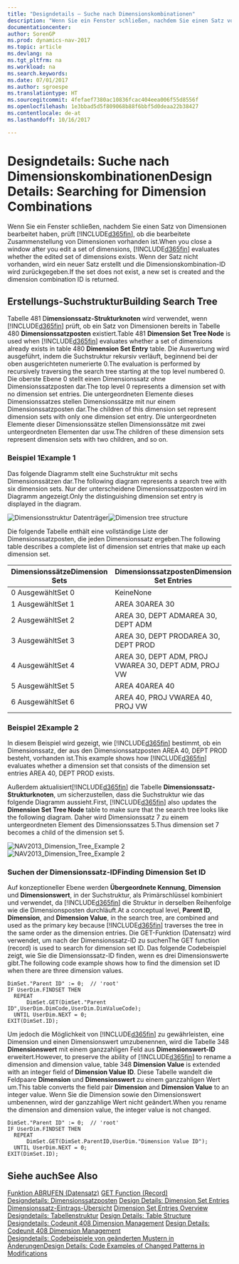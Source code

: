 ```yaml
---
title: "Designdetails – Suche nach Dimensionskombinationen"
description: "Wenn Sie ein Fenster schließen, nachdem Sie einen Satz von Dimensionen bearbeitet haben, prüft [!INCLUDE[d365fin](includes/d365fin_md.md)] , ob die bearbeitete Zusammenstellung von Dimensionen vorhanden ist. Wenn der Satz nicht vorhanden, wird ein neuer Satz erstellt und die Dimensionskombination-ID wird zurückgegeben."
documentationcenter: 
author: SorenGP
ms.prod: dynamics-nav-2017
ms.topic: article
ms.devlang: na
ms.tgt_pltfrm: na
ms.workload: na
ms.search.keywords: 
ms.date: 07/01/2017
ms.author: sgroespe
ms.translationtype: HT
ms.sourcegitcommit: 4fefaef7380ac10836fcac404eea006f55d8556f
ms.openlocfilehash: 1e3bbad5d5f809068b88f6bbf5d0deaa22b38427
ms.contentlocale: de-at
ms.lasthandoff: 10/16/2017

---
```

# <a name="design-details-searching-for-dimension-combinations"></a><span data-ttu-id="71690-104">Designdetails: Suche nach Dimensionskombinationen</span><span class="sxs-lookup"><span data-stu-id="71690-104">Design Details: Searching for Dimension Combinations</span></span>
<span data-ttu-id="71690-105">Wenn Sie ein Fenster schließen, nachdem Sie einen Satz von Dimensionen bearbeitet haben, prüft [!INCLUDE[d365fin](includes/d365fin_md.md)], ob die bearbeitete Zusammenstellung von Dimensionen vorhanden ist.</span><span class="sxs-lookup"><span data-stu-id="71690-105">When you close a window after you edit a set of dimensions, [!INCLUDE[d365fin](includes/d365fin_md.md)] evaluates whether the edited set of dimensions exists.</span></span> <span data-ttu-id="71690-106">Wenn der Satz nicht vorhanden, wird ein neuer Satz erstellt und die Dimensionskombination-ID wird zurückgegeben.</span><span class="sxs-lookup"><span data-stu-id="71690-106">If the set does not exist, a new set is created and the dimension combination ID is returned.</span></span>  

## <a name="building-search-tree"></a><span data-ttu-id="71690-107">Erstellungs-Suchstruktur</span><span class="sxs-lookup"><span data-stu-id="71690-107">Building Search Tree</span></span>  
 <span data-ttu-id="71690-108">Tabelle 481 D**imensionssatz-Strukturknoten** wird verwendet, wenn [!INCLUDE[d365fin](includes/d365fin_md.md)] prüft, ob ein Satz von Dimensionen bereits in Tabelle 480 **Dimensionssatzposten** existiert.</span><span class="sxs-lookup"><span data-stu-id="71690-108">Table 481 **Dimension Set Tree Node** is used when [!INCLUDE[d365fin](includes/d365fin_md.md)] evaluates whether a set of dimensions already exists in table 480 **Dimension Set Entry** table.</span></span> <span data-ttu-id="71690-109">Die Auswertung wird ausgeführt, indem die Suchstruktur rekursiv verläuft, beginnend bei der oben ausgerichteten numerierte 0.</span><span class="sxs-lookup"><span data-stu-id="71690-109">The evaluation is performed by recursively traversing the search tree starting at the top level numbered 0.</span></span> <span data-ttu-id="71690-110">Die oberste Ebene 0 stellt einen Dimensionssatz ohne Dimensionssatzposten dar.</span><span class="sxs-lookup"><span data-stu-id="71690-110">The top level 0 represents a dimension set with no dimension set entries.</span></span> <span data-ttu-id="71690-111">Die untergeordneten Elemente dieses Dimensionssatzes stellen Dimensionssätze mit nur einem Dimensionssatzposten dar.</span><span class="sxs-lookup"><span data-stu-id="71690-111">The children of this dimension set represent dimension sets with only one dimension set entry.</span></span> <span data-ttu-id="71690-112">Die untergeordneten Elemente dieser Dimensionssätze stellen Dimensionssätze mit zwei untergeordneten Elementen dar usw.</span><span class="sxs-lookup"><span data-stu-id="71690-112">The children of these dimension sets represent dimension sets with two children, and so on.</span></span>  

### <a name="example-1"></a><span data-ttu-id="71690-113">Beispiel 1</span><span class="sxs-lookup"><span data-stu-id="71690-113">Example 1</span></span>  
 <span data-ttu-id="71690-114">Das folgende Diagramm stellt eine Suchstruktur mit sechs Dimensionssätzen dar.</span><span class="sxs-lookup"><span data-stu-id="71690-114">The following diagram represents a search tree with six dimension sets.</span></span> <span data-ttu-id="71690-115">Nur der unterscheidene Dimensionssatzposten wird im Diagramm angezeigt.</span><span class="sxs-lookup"><span data-stu-id="71690-115">Only the distinguishing dimension set entry is displayed in the diagram.</span></span>  

 <span data-ttu-id="71690-116">![Dimensionsstruktur Datenträger](media/nav2013_dimension_tree.png "NAV2013_Dimension_Tree")</span><span class="sxs-lookup"><span data-stu-id="71690-116">![Dimension tree structure](media/nav2013_dimension_tree.png "NAV2013_Dimension_Tree")</span></span>  

 <span data-ttu-id="71690-117">Die folgende Tabelle enthält eine vollständige Liste der Dimensionssatzposten, die jeden Dimensionssatz ergeben.</span><span class="sxs-lookup"><span data-stu-id="71690-117">The following table describes a complete list of dimension set entries that make up each dimension set.</span></span>  

|<span data-ttu-id="71690-118">Dimensionssätze</span><span class="sxs-lookup"><span data-stu-id="71690-118">Dimension Sets</span></span>|<span data-ttu-id="71690-119">Dimensionssatzposten</span><span class="sxs-lookup"><span data-stu-id="71690-119">Dimension Set Entries</span></span>|  
|--------------------|---------------------------|  
|<span data-ttu-id="71690-120">0 Ausgewählt</span><span class="sxs-lookup"><span data-stu-id="71690-120">Set 0</span></span>|<span data-ttu-id="71690-121">Keine</span><span class="sxs-lookup"><span data-stu-id="71690-121">None</span></span>|  
|<span data-ttu-id="71690-122">1 Ausgewählt</span><span class="sxs-lookup"><span data-stu-id="71690-122">Set 1</span></span>|<span data-ttu-id="71690-123">AREA 30</span><span class="sxs-lookup"><span data-stu-id="71690-123">AREA 30</span></span>|  
|<span data-ttu-id="71690-124">2 Ausgewählt</span><span class="sxs-lookup"><span data-stu-id="71690-124">Set 2</span></span>|<span data-ttu-id="71690-125">AREA 30, DEPT ADM</span><span class="sxs-lookup"><span data-stu-id="71690-125">AREA 30, DEPT ADM</span></span>|  
|<span data-ttu-id="71690-126">3 Ausgewählt</span><span class="sxs-lookup"><span data-stu-id="71690-126">Set 3</span></span>|<span data-ttu-id="71690-127">AREA 30, DEPT PROD</span><span class="sxs-lookup"><span data-stu-id="71690-127">AREA 30, DEPT PROD</span></span>|  
|<span data-ttu-id="71690-128">4 Ausgewählt</span><span class="sxs-lookup"><span data-stu-id="71690-128">Set 4</span></span>|<span data-ttu-id="71690-129">AREA 30, DEPT ADM, PROJ VW</span><span class="sxs-lookup"><span data-stu-id="71690-129">AREA 30, DEPT ADM, PROJ VW</span></span>|  
|<span data-ttu-id="71690-130">5 Ausgewählt</span><span class="sxs-lookup"><span data-stu-id="71690-130">Set 5</span></span>|<span data-ttu-id="71690-131">AREA 40</span><span class="sxs-lookup"><span data-stu-id="71690-131">AREA 40</span></span>|  
|<span data-ttu-id="71690-132">6 Ausgewählt</span><span class="sxs-lookup"><span data-stu-id="71690-132">Set 6</span></span>|<span data-ttu-id="71690-133">AREA 40, PROJ VW</span><span class="sxs-lookup"><span data-stu-id="71690-133">AREA 40, PROJ VW</span></span>|  

### <a name="example-2"></a><span data-ttu-id="71690-134">Beispiel 2</span><span class="sxs-lookup"><span data-stu-id="71690-134">Example 2</span></span>  
 <span data-ttu-id="71690-135">In diesem Beispiel wird gezeigt, wie [!INCLUDE[d365fin](includes/d365fin_md.md)] bestimmt, ob ein Dimensionssatz, der aus den Dimensionssatzposten AREA 40, DEPT PROD besteht, vorhanden ist.</span><span class="sxs-lookup"><span data-stu-id="71690-135">This example shows how [!INCLUDE[d365fin](includes/d365fin_md.md)] evaluates whether a dimension set that consists of the dimension set entries AREA 40, DEPT PROD exists.</span></span>  

 <span data-ttu-id="71690-136">Außerdem aktualisiert[!INCLUDE[d365fin](includes/d365fin_md.md)] die Tabelle **Dimensionssatz-Strukturknoten**, um sicherzustellen, dass die Suchstruktur wie das folgende Diagramm aussieht.</span><span class="sxs-lookup"><span data-stu-id="71690-136">First, [!INCLUDE[d365fin](includes/d365fin_md.md)] also updates the **Dimension Set Tree Node** table to make sure that the search tree looks like the following diagram.</span></span> <span data-ttu-id="71690-137">Daher wird Dimensionssatz 7 zu einem untergeordneten Element des Dimensionssatzes 5.</span><span class="sxs-lookup"><span data-stu-id="71690-137">Thus dimension set 7 becomes a child of the dimension set 5.</span></span>  

 <span data-ttu-id="71690-138">![NAV2013&#95;Dimension&#95;Tree&#95;Example 2](media/nav2013_dimension_tree_example2.png "NAV2013_Dimension_Tree_Example2")</span><span class="sxs-lookup"><span data-stu-id="71690-138">![NAV2013&#95;Dimension&#95;Tree&#95;Example 2](media/nav2013_dimension_tree_example2.png "NAV2013_Dimension_Tree_Example2")</span></span>  

### <a name="finding-dimension-set-id"></a><span data-ttu-id="71690-139">Suchen der Dimensionssatz-ID</span><span class="sxs-lookup"><span data-stu-id="71690-139">Finding Dimension Set ID</span></span>  
 <span data-ttu-id="71690-140">Auf konzeptioneller Ebene werden **Übergeordnete Kennung**, **Dimension** und **Dimensionswert**, in der Suchstruktur, als Primärschlüssel kombiniert und verwendet, da [!INCLUDE[d365fin](includes/d365fin_md.md)] die Struktur in derselben Reihenfolge wie die Dimensionsposten durchläuft.</span><span class="sxs-lookup"><span data-stu-id="71690-140">At a conceptual level, **Parent ID**, **Dimension**, and **Dimension Value**, in the search tree, are combined and used as the primary key because [!INCLUDE[d365fin](includes/d365fin_md.md)] traverses the tree in the same order as the dimension entries.</span></span> <span data-ttu-id="71690-141">Die GET-Funktion (Datensatz) wird verwendet, um nach der Dimensionssatz-ID zu suchen</span><span class="sxs-lookup"><span data-stu-id="71690-141">The GET function (record) is used to search for dimension set ID.</span></span> <span data-ttu-id="71690-142">Das folgende Codebeispiel zeigt, wie Sie die Dimensionssatz-ID finden, wenn es drei Dimensionswerte gibt.</span><span class="sxs-lookup"><span data-stu-id="71690-142">The following code example shows how to find the dimension set ID when there are three dimension values.</span></span>  

```  
DimSet."Parent ID" := 0;  // 'root'  
IF UserDim.FINDSET THEN  
  REPEAT  
      DimSet.GET(DimSet."Parent ID",UserDim.DimCode,UserDim.DimValueCode);  
  UNTIL UserDim.NEXT = 0;  
EXIT(DimSet.ID);  

```  

 <span data-ttu-id="71690-143">Um jedoch die Möglichkeit von [!INCLUDE[d365fin](includes/d365fin_md.md)] zu gewährleisten, eine Dimension und einen Dimensionswert umzubenennen, wird die Tabelle 348 **Dimensionswert** mit einem ganzzahligen Feld aus **Dimensionswert-ID** erweitert.</span><span class="sxs-lookup"><span data-stu-id="71690-143">However, to preserve the ability of [!INCLUDE[d365fin](includes/d365fin_md.md)] to rename a dimension and dimension value, table 348 **Dimension Value** is extended with an integer field of **Dimension Value ID**.</span></span> <span data-ttu-id="71690-144">Diese Tabelle wandelt die Feldpaare **Dimension** und **Dimensionswert** zu einem ganzzahligen Wert um.</span><span class="sxs-lookup"><span data-stu-id="71690-144">This table converts the field pair **Dimension** and **Dimension Value** to an integer value.</span></span> <span data-ttu-id="71690-145">Wenn Sie die Dimension sowie den Dimensionswert umbenennen, wird der ganzzahlige Wert nicht geändert.</span><span class="sxs-lookup"><span data-stu-id="71690-145">When you rename the dimension and dimension value, the integer value is not changed.</span></span>  

```  
DimSet."Parent ID" := 0;  // 'root'  
IF UserDim.FINDSET THEN  
  REPEAT  
      DimSet.GET(DimSet.ParentID,UserDim."Dimension Value ID");  
  UNTIL UserDim.NEXT = 0;  
EXIT(DimSet.ID);  

```  

## <a name="see-also"></a><span data-ttu-id="71690-146">Siehe auch</span><span class="sxs-lookup"><span data-stu-id="71690-146">See Also</span></span>  
 <span data-ttu-id="71690-147">[Funktion ABRUFEN (Datensatz)](https://msdn.microsoft.com/en-us/library/dd301056.aspx)  </span><span class="sxs-lookup"><span data-stu-id="71690-147">[GET Function (Record)](https://msdn.microsoft.com/en-us/library/dd301056.aspx)  </span></span>  
 <span data-ttu-id="71690-148">[Designdetails: Dimensionssatzposten](design-details-dimension-set-entries.md) </span><span class="sxs-lookup"><span data-stu-id="71690-148">[Design Details: Dimension Set Entries](design-details-dimension-set-entries.md) </span></span>  
 <span data-ttu-id="71690-149">[Dimensionssatz-Eintrags-Übersicht](design-details-dimension-set-entries-overview.md) </span><span class="sxs-lookup"><span data-stu-id="71690-149">[Dimension Set Entries Overview](design-details-dimension-set-entries-overview.md) </span></span>  
 <span data-ttu-id="71690-150">[Designdetails: Tabellenstruktur](design-details-table-structure.md) </span><span class="sxs-lookup"><span data-stu-id="71690-150">[Design Details: Table Structure](design-details-table-structure.md) </span></span>  
 <span data-ttu-id="71690-151">[Designdetails: Codeunit 408 Dimension Management](design-details-codeunit-408-dimension-management.md) </span><span class="sxs-lookup"><span data-stu-id="71690-151">[Design Details: Codeunit 408 Dimension Management](design-details-codeunit-408-dimension-management.md) </span></span>  
 [<span data-ttu-id="71690-152">Designdetails: Codebeispiele von geänderten Mustern in Änderungen</span><span class="sxs-lookup"><span data-stu-id="71690-152">Design Details: Code Examples of Changed Patterns in Modifications</span></span>](design-details-code-examples-of-changed-patterns-in-modifications.md)

